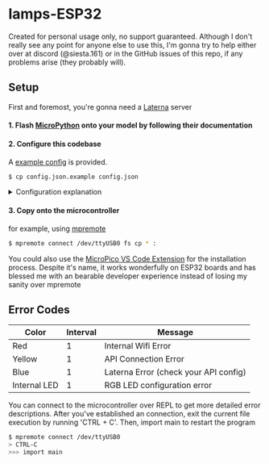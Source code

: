 # lamps-ESP32

Created for personal usage only, no support guaranteed. Although I don't really see any point for anyone else to use this, I'm gonna try to help either over at discord (@siesta.161) or in the GitHub issues of this repo, if any problems arise (they probably will).

## Setup

First and foremost, you're gonna need a [Laterna](https://github.com/siestaw/laterna?tab=readme-ov-file#%EF%B8%8F-setup) server

#### 1. Flash [MicroPython](https://docs.micropython.org/en/latest/esp32/tutorial/intro.html) onto your model by following their documentation

#### 2. Configure this codebase

A [example config](https://github.com/siestaw/laterna-esp32/blob/main/config.json.example) is provided.

```sh
$ cp config.json.example config.json
```

<details><summary>Configuration explanation</summary>

```jsonc
{
    "wifi": {
        "SSID": "", // Name of the Wifi Network
        "password": "" // Pasword of the Wifi Network
    },
    "api": {
        "url": "http://...:8080/", // Laterna API address
        "token": "", // Laterna API token
        "id": 1, // Laterna Controller ID
        "poll_interval": 5 // Seconds to wait before pinging the server for color updates
    },
    "led": {
        "red": 26, // PIN of the red LED
        "green": 27, // PIN of the green LED
        "blue": 25, // PIN of the blue LED
        "internal": 2 // PIN of the internal LED (probably doesn't need to be changed)
    }
}
```

For more information on how to configure your Laterna server (token, controller ID), consult the [Laterna api documentation](https://github.com/siestaw/Laterna?tab=readme-ov-file#-api-documentation)

</details>

#### 3. Copy onto the microcontroller

for example, using [mpremote](https://docs.micropython.org/en/latest/reference/mpremote.html)

```sh
$ mpremote connect /dev/ttyUSB0 fs cp * :
```

You could also use the [MicroPico VS Code Extension](https://github.com/paulober/MicroPico) for the installation process. Despite it's name, it works wonderfully on ESP32 boards and has blessed me with an bearable developer experience instead of losing my sanity over mpremote

## Error Codes

| Color        | Interval | Message                               |
| ------------ | -------- | ------------------------------------- |
| Red          | 1        | Internal Wifi Error                   |
| Yellow       | 1        | API Connection Error                  |
| Blue         | 1        | Laterna Error (check your API config) |
| Internal LED | 1        | RGB LED configuration error           |

You can connect to the microcontroller over REPL to get more detailed error descriptions. After you've established an connection, exit the current file execution by running 'CTRL + C'. Then, import main to restart the program

```sh
$ mpremote connect /dev/ttyUSB0
> CTRL-C
>>> import main
```
